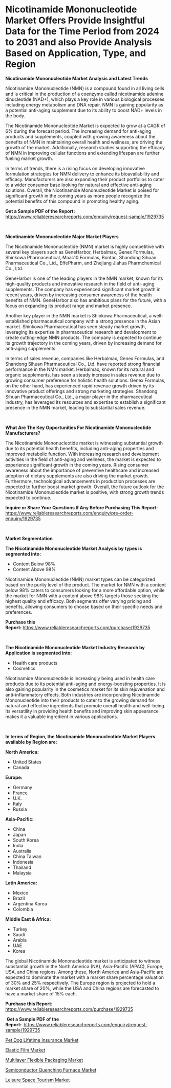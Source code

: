 <p><h1>Nicotinamide Mononucleotide Market Offers Provide Insightful Data for the Time Period from 2024 to 2031 and also Provide Analysis Based on Application, Type, and Region</h1></p><p><strong>Nicotinamide Mononucleotide Market Analysis and Latest Trends</strong></p>
<p><p>Nicotinamide Mononucleotide (NMN) is a compound found in all living cells and is critical in the production of a coenzyme called nicotinamide adenine dinucleotide (NAD+), which plays a key role in various biological processes including energy metabolism and DNA repair. NMN is gaining popularity as a potential anti-aging supplement due to its ability to boost NAD+ levels in the body.</p><p>The Nicotinamide Mononucleotide Market is expected to grow at a CAGR of 6% during the forecast period. The increasing demand for anti-aging products and supplements, coupled with growing awareness about the benefits of NMN in maintaining overall health and wellness, are driving the growth of the market. Additionally, research studies supporting the efficacy of NMN in improving cellular functions and extending lifespan are further fueling market growth.</p><p>In terms of trends, there is a rising focus on developing innovative formulation strategies for NMN delivery to enhance its bioavailability and efficacy. Manufacturers are also expanding their product portfolios to cater to a wider consumer base looking for natural and effective anti-aging solutions. Overall, the Nicotinamide Mononucleotide Market is poised for significant growth in the coming years as more people recognize the potential benefits of this compound in promoting healthy aging.</p></p>
<p><strong>Get a Sample PDF of the Report:&nbsp;</strong> <a href="https://www.reliableresearchreports.com/enquiry/request-sample/1929735">https://www.reliableresearchreports.com/enquiry/request-sample/1929735</a></p>
<p>&nbsp;</p>
<p><strong>Nicotinamide Mononucleotide Major Market Players</strong></p>
<p><p>The Nicotinamide Mononucleotide (NMN) market is highly competitive with several key players such as GeneHarbor, Herbalmax, Genex Formulas, Shinkowa Pharmaceutical, Maac10 Formulas, Bontac, Shandong Sihuan Pharmaceutical Co., Ltd., EffePharm, and Zhejiang Jiahua Pharmchemical Co., Ltd.</p><p>GeneHarbor is one of the leading players in the NMN market, known for its high-quality products and innovative research in the field of anti-aging supplements. The company has experienced significant market growth in recent years, driven by increasing consumer awareness of the health benefits of NMN. GeneHarbor also has ambitious plans for the future, with a focus on expanding its product range and market presence.</p><p>Another key player in the NMN market is Shinkowa Pharmaceutical, a well-established pharmaceutical company with a strong presence in the Asian market. Shinkowa Pharmaceutical has seen steady market growth, leveraging its expertise in pharmaceutical research and development to create cutting-edge NMN products. The company is expected to continue its growth trajectory in the coming years, driven by increasing demand for anti-aging supplements.</p><p>In terms of sales revenue, companies like Herbalmax, Genex Formulas, and Shandong Sihuan Pharmaceutical Co., Ltd. have reported strong financial performance in the NMN market. Herbalmax, known for its natural and organic supplements, has seen a steady increase in sales revenue due to growing consumer preference for holistic health solutions. Genex Formulas, on the other hand, has experienced rapid revenue growth driven by its innovative product offerings and strong marketing strategies. Shandong Sihuan Pharmaceutical Co., Ltd., a major player in the pharmaceutical industry, has leveraged its resources and expertise to establish a significant presence in the NMN market, leading to substantial sales revenue.</p></p>
<p>&nbsp;</p>
<p><strong>What Are The Key Opportunities For Nicotinamide Mononucleotide Manufacturers?</strong></p>
<p><p>The Nicotinamide Mononucleotide market is witnessing substantial growth due to its potential health benefits, including anti-aging properties and improved metabolic function. With increasing research and development activities in the field of anti-aging and wellness, the market is expected to experience significant growth in the coming years. Rising consumer awareness about the importance of preventive healthcare and increased adoption of dietary supplements are also driving the market growth. Furthermore, technological advancements in production processes are expected to further boost market growth. Overall, the future outlook for the Nicotinamide Mononucleotide market is positive, with strong growth trends expected to continue.</p></p>
<p><strong>Inquire or Share Your Questions If Any Before Purchasing This Report:</strong> <a href="https://www.reliableresearchreports.com/enquiry/pre-order-enquiry/1929735">https://www.reliableresearchreports.com/enquiry/pre-order-enquiry/1929735</a></p>
<p>&nbsp;</p>
<p><strong>Market Segmentation</strong></p>
<p><strong>The Nicotinamide Mononucleotide Market Analysis by types is segmented into:</strong></p>
<p><ul><li>Content Below 98%</li><li>Content Above 98%</li></ul></p>
<p><p>Nicotinamide Mononucleotide (NMN) market types can be categorized based on the purity level of the product. The market for NMN with a content below 98% caters to consumers looking for a more affordable option, while the market for NMN with a content above 98% targets those seeking the highest quality and efficacy. Both segments offer varying pricing and benefits, allowing consumers to choose based on their specific needs and preferences.</p></p>
<p><strong>Purchase this Report:&nbsp;</strong><a href="https://www.reliableresearchreports.com/purchase/1929735">https://www.reliableresearchreports.com/purchase/1929735</a></p>
<p>&nbsp;</p>
<p><strong>The Nicotinamide Mononucleotide Market Industry Research by Application is segmented into:</strong></p>
<p><ul><li>Health care products</li><li>Cosmetics</li></ul></p>
<p><p>Nicotinamide Mononucleotide is increasingly being used in health care products due to its potential anti-aging and energy-boosting properties. It is also gaining popularity in the cosmetics market for its skin rejuvenation and anti-inflammatory effects. Both industries are incorporating Nicotinamide Mononucleotide into their products to cater to the growing demand for natural and effective ingredients that promote overall health and well-being. Its versatility in providing health benefits and improving skin appearance makes it a valuable ingredient in various applications.</p></p>
<p>&nbsp;</p>
<p><strong>In terms of Region, the Nicotinamide Mononucleotide Market Players available by Region are:</strong></p>
<p>
    <p> <strong> North America: </strong>
        <ul>
            <li>United States</li>
            <li>Canada</li>
        </ul>
        </p> 
    <p> <strong> Europe: </strong>
        <ul>
            <li>Germany</li>
            <li>France</li>
            <li>U.K.</li>
            <li>Italy</li>
            <li>Russia</li>
        </ul>
        </p> 
    <p> <strong> Asia-Pacific: </strong>
        <ul>
            <li>China</li>
            <li>Japan</li>
            <li>South Korea</li>
            <li>India</li>
            <li>Australia</li>
            <li>China Taiwan</li>
            <li>Indonesia</li>
            <li>Thailand</li>
            <li>Malaysia</li>
        </ul>
        </p> 
    <p> <strong> Latin America: </strong>
        <ul>
            <li>Mexico</li>
            <li>Brazil</li>
            <li>Argentina Korea</li>
            <li>Colombia</li>
        </ul>
        </p> 
    <p> <strong> Middle East & Africa: </strong>
        <ul>
            <li>Turkey</li>
            <li>Saudi</li>
            <li>Arabia</li>
            <li>UAE</li>
            <li>Korea</li>
        </ul>
    </p>
    </p>
<p><p>The global Nicotinamide Mononucleotide market is anticipated to witness substantial growth in the North America (NA), Asia-Pacific (APAC), Europe, USA, and China regions. Among these, North America and Asia-Pacific are expected to dominate the market with a market share percentage valuation of 30% and 25% respectively. The Europe region is projected to hold a market share of 20%, while the USA and China regions are forecasted to have a market share of 15% each.</p></p>
<p><strong>Purchase this Report: </strong><a href="https://www.reliableresearchreports.com/purchase/1929735">https://www.reliableresearchreports.com/purchase/1929735</a></p>
<p>&nbsp;<strong>Get a Sample PDF of the Report:&nbsp;&nbsp;</strong><a href="https://www.reliableresearchreports.com/enquiry/request-sample/1929735">https://www.reliableresearchreports.com/enquiry/request-sample/1929735</a></p>
<p><strong></strong></p>
<p><p><a href="https://sulfuric-clavicle-d39.notion.site/Pet-Dog-Lifetime-Insurance-Market-Growth-Market-Trends-COVID-19-Impact-and-Forecasts-for-period-f-2e036968825d470ba10ec83a36855f49">Pet Dog Lifetime Insurance Market</a></p><p><a href="https://view.publitas.com/reportprime-1/elastic-film-market-size-2024-2031-global-industrial-analysis-key-geographical-regions-market-share-top-key-players-product-types-and-forecast-research-report/">Elastic Film Market</a></p><p><a href="https://view.publitas.com/reportprime-1/multilayer-flexible-packaging-market-size-share-trends-analysis-report-by-application-regional-outlook-competitive-strategies-and-segment-forecasts-2024-2031/">Multilayer Flexible Packaging Market</a></p><p><a href="https://sulfuric-clavicle-d39.notion.site/Semiconductor-Quenching-Furnace-Market-Share-Market-New-Trends-Analysis-Report-By-Type-By-Applica-6f1b67c70cc84a15a859c5a7d51bc1dd">Semiconductor Quenching Furnace Market</a></p><p><a href="https://automatic-knee-4c7.notion.site/Leisure-Space-Tourism-Market-Size-Furnishes-Valuable-Information-Encompassing-Market-Share-Market-T-de51880eadeb4bb0842358f4687faad7">Leisure Space Tourism Market</a></p></p>